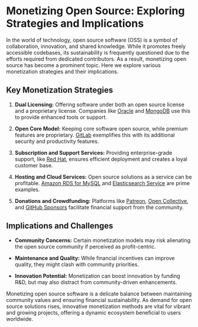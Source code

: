 # Monetizing Open Source: Exploring Strategies and Implications

In the world of technology, open source software (OSS) is a symbol of collaboration, innovation, and shared knowledge. While it promotes freely accessible codebases, its sustainability is frequently questioned due to the efforts required from dedicated contributors. As a result, monetizing open source has become a prominent topic. Here we explore various monetization strategies and their implications.

## Key Monetization Strategies

1. **Dual Licensing:** Offering software under both an open source license and a proprietary license. Companies like [Oracle](https://www.oracle.com) and [MongoDB](https://www.mongodb.com) use this to provide enhanced tools or support.

2. **Open Core Model:** Keeping core software open source, while premium features are proprietary. [GitLab](https://about.gitlab.com) exemplifies this with its additional security and productivity features.

3. **Subscription and Support Services:** Providing enterprise-grade support, like [Red Hat](https://www.redhat.com), ensures efficient deployment and creates a loyal customer base.

4. **Hosting and Cloud Services:** Open source solutions as a service can be profitable. [Amazon RDS for MySQL](https://aws.amazon.com/rds/mysql/) and [Elasticsearch Service](https://aws.amazon.com/elasticsearch-service/) are prime examples.

5. **Donations and Crowdfunding:** Platforms like [Patreon](https://www.patreon.com), [Open Collective](https://opencollective.com), and [GitHub Sponsors](https://github.com/sponsors) facilitate financial support from the community.

## Implications and Challenges

- **Community Concerns:** Certain monetization models may risk alienating the open source community if perceived as profit-centric.

- **Maintenance and Quality:** While financial incentives can improve quality, they might clash with community priorities.

- **Innovation Potential:** Monetization can boost innovation by funding R&D, but may also distract from community-driven enhancements.

Monetizing open source software is a delicate balance between maintaining community values and ensuring financial sustainability. As demand for open source solutions rises, innovative monetization methods are vital for vibrant and growing projects, offering a dynamic ecosystem beneficial to users worldwide.